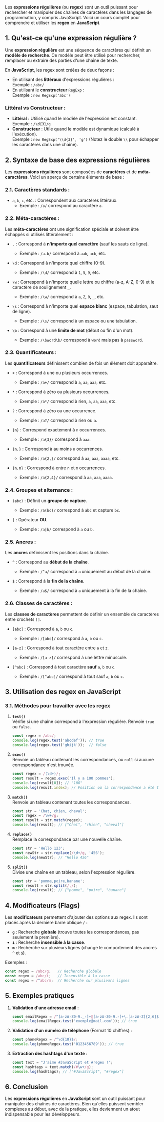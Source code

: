 Les **expressions régulières** (ou **regex**) sont un outil puissant pour rechercher et manipuler des chaînes de caractères dans les langages de programmation, y compris JavaScript. Voici un cours complet pour comprendre et utiliser les **regex** en **JavaScript**.

## 1. Qu'est-ce qu'une expression régulière ?
Une **expression régulière** est une séquence de caractères qui définit un **modèle de recherche**. Ce modèle peut être utilisé pour rechercher, remplacer ou extraire des parties d'une chaîne de texte.

En **JavaScript**, les regex sont créées de deux façons :
- En utilisant des **littéraux** d'expressions régulières :  
  Exemple : `/abc/`
- En utilisant le **constructeur** `RegExp` :  
  Exemple : `new RegExp('abc')`

### Littéral vs Constructeur :
- **Littéral** : Utilisé quand le modèle de l'expression est constant.  
  Exemple : `/\d{3}/g`
- **Constructeur** : Utile quand le modèle est dynamique (calculé à l'exécution).  
  Exemple : `new RegExp('\\d{3}', 'g')` (Notez le double `\\` pour échapper les caractères dans une chaîne).

## 2. Syntaxe de base des expressions régulières

Les **expressions régulières** sont composées de **caractères** et de **méta-caractères**. Voici un aperçu de certains éléments de base :

### 2.1. Caractères standards :
- `a`, `b`, `c`, etc. : Correspondent aux caractères littéraux.
  - Exemple : `/a/` correspond au caractère `a`.

### 2.2. Méta-caractères :
Les **méta-caractères** ont une signification spéciale et doivent être échappés si utilisés littéralement :
- `.` : Correspond à **n'importe quel caractère** (sauf les sauts de ligne).
  - Exemple : `/a.b/` correspond à `aab`, `acb`, etc.
  
- `\d` : Correspond à n'importe quel chiffre (0-9).
  - Exemple : `/\d/` correspond à `1`, `5`, `9`, etc.
  
- `\w` : Correspond à n'importe quelle lettre ou chiffre (a-z, A-Z, 0-9) et le caractère de soulignement `_`.
  - Exemple : `/\w/` correspond à `a`, `Z`, `0`, `_`, etc.
  
- `\s` : Correspond à n'importe quel **espace blanc** (espace, tabulation, saut de ligne).
  - Exemple : `/\s/` correspond à un espace ou une tabulation.

- `\b` : Correspond à une **limite de mot** (début ou fin d'un mot).
  - Exemple : `/\bword\b/` correspond à `word` mais pas à `password`.

### 2.3. Quantificateurs :
Les **quantificateurs** définissent combien de fois un élément doit apparaître.
- `+` : Correspond à une ou plusieurs occurrences.
  - Exemple : `/a+/` correspond à `a`, `aa`, `aaa`, etc.

- `*` : Correspond à zéro ou plusieurs occurrences.
  - Exemple : `/a*/` correspond à rien, `a`, `aa`, `aaa`, etc.

- `?` : Correspond à zéro ou une occurrence.
  - Exemple : `/a?/` correspond à rien ou `a`.

- `{n}` : Correspond exactement à `n` occurrences.
  - Exemple : `/a{3}/` correspond à `aaa`.

- `{n,}` : Correspond à au moins `n` occurrences.
  - Exemple : `/a{2,}/` correspond à `aa`, `aaa`, `aaaa`, etc.

- `{n,m}` : Correspond à entre `n` et `m` occurrences.
  - Exemple : `/a{2,4}/` correspond à `aa`, `aaa`, `aaaa`.

### 2.4. Groupes et alternance :
- `(abc)` : Définit un **groupe de capture**.
  - Exemple : `/a(bc)/` correspond à `abc` et capture `bc`.

- `|` : Opérateur **OU**.
  - Exemple : `/a|b/` correspond à `a` ou `b`.

### 2.5. Ancres :
Les **ancres** définissent les positions dans la chaîne.
- `^` : Correspond au **début de la chaîne**.
  - Exemple : `/^a/` correspond à `a` uniquement au début de la chaîne.

- `$` : Correspond à la **fin de la chaîne**.
  - Exemple : `/a$/` correspond à `a` uniquement à la fin de la chaîne.

### 2.6. Classes de caractères :
Les **classes de caractères** permettent de définir un ensemble de caractères entre crochets `[]`.
- `[abc]` : Correspond à `a`, `b` ou `c`.
  - Exemple : `/[abc]/` correspond à `a`, `b` ou `c`.

- `[a-z]` : Correspond à tout caractère entre `a` et `z`.
  - Exemple : `/[a-z]/` correspond à une lettre minuscule.

- `[^abc]` : Correspond à tout caractère **sauf** `a`, `b` ou `c`.
  - Exemple : `/[^abc]/` correspond à tout sauf `a`, `b` ou `c`.

## 3. Utilisation des regex en JavaScript

### 3.1. Méthodes pour travailler avec les regex

1. **`test()`**  
   Vérifie si une chaîne correspond à l'expression régulière. Renvoie `true` ou `false`.
   ```javascript
   const regex = /abc/;
   console.log(regex.test('abcdef')); // true
   console.log(regex.test('ghijk'));  // false
   ```

2. **`exec()`**  
   Renvoie un tableau contenant les correspondances, ou `null` si aucune correspondance n'est trouvée.
   ```javascript
   const regex = /(\d+)/;
   const result = regex.exec('Il y a 100 pommes');
   console.log(result[0]); // "100"
   console.log(result.index); // Position où la correspondance a été trouvée
   ```

3. **`match()`**  
   Renvoie un tableau contenant toutes les correspondances.
   ```javascript
   const str = 'Chat, chien, cheval';
   const regex = /\w+/g;
   const result = str.match(regex);
   console.log(result); // ["Chat", "chien", "cheval"]
   ```

4. **`replace()`**  
   Remplace la correspondance par une nouvelle chaîne.
   ```javascript
   const str = 'Hello 123';
   const newStr = str.replace(/\d+/g, '456');
   console.log(newStr); // "Hello 456"
   ```

5. **`split()`**  
   Divise une chaîne en un tableau, selon l'expression régulière.
   ```javascript
   const str = 'pomme,poire,banane';
   const result = str.split(/,/);
   console.log(result); // ["pomme", "poire", "banane"]
   ```

## 4. Modificateurs (Flags)

Les **modificateurs** permettent d'ajouter des options aux regex. Ils sont placés après la dernière barre oblique `/` :
- **`g`** : Recherche **globale** (trouve toutes les correspondances, pas seulement la première).
- **`i`** : Recherche **insensible à la casse**.
- **`m`** : Recherche sur plusieurs lignes (change le comportement des ancres `^` et `$`).

Exemples :
```javascript
const regex = /abc/g;   // Recherche globale
const regex = /abc/i;   // Insensible à la casse
const regex = /^abc/m;  // Recherche sur plusieurs lignes
```

## 5. Exemples pratiques

1. **Validation d'une adresse email** :
   ```javascript
   const emailRegex = /^[a-zA-Z0-9._-]+@[a-zA-Z0-9.-]+\.[a-zA-Z]{2,6}$/;
   console.log(emailRegex.test('exemple@mail.com')); // true
   ```

2. **Validation d'un numéro de téléphone** (Format 10 chiffres) :
   ```javascript
   const phoneRegex = /^\d{10}$/;
   console.log(phoneRegex.test('0123456789')); // true
   ```

3. **Extraction des hashtags d'un texte** :
   ```javascript
   const text = "J'aime #JavaScript et #regex !";
   const hashtags = text.match(/#\w+/g);
   console.log(hashtags); // ["#JavaScript", "#regex"]
   ```

## 6. Conclusion

Les **expressions régulières** en **JavaScript** sont un outil puissant pour manipuler des chaînes de caractères. Bien qu'elles puissent sembler complexes au début, avec de la pratique, elles deviennent un atout indispensable pour les développeurs.